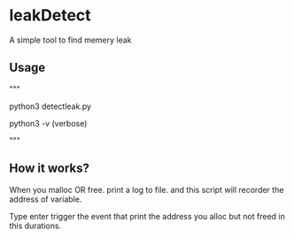 # leakDetect

A simple tool to find memery leak

## Usage

"""

python3 detectleak.py

python3 -v (verbose)

"""

## How it works?

When you malloc OR free. print a log to file. and this
script will recorder the address of variable.

Type enter trigger the event that print the address
you alloc but not freed in this durations.

